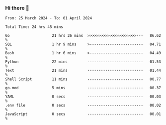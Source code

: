 ### Hi there 👋

<!--
**zhumeme/zhumeme** is a ✨ _special_ ✨ repository because its `README.md` (this file) appears on your GitHub profile.

Here are some ideas to get you started:

- 🔭 I’m currently working on ...
- 🌱 I’m currently learning ...
- 👯 I’m looking to collaborate on ...
- 🤔 I’m looking for help with ...
- 💬 Ask me about ...
- 📫 How to reach me: ...
- 😄 Pronouns: ...
- ⚡ Fun fact: ...
-->

<!--START_SECTION:waka-->

```all_time
From: 25 March 2024 - To: 01 April 2024

Total Time: 24 hrs 45 mins

Go                   21 hrs 26 mins  >>>>>>>>>>>>>>>>>>>>>>---   86.62 %
SQL                  1 hr 9 mins     >------------------------   04.71 %
Bash                 1 hr 6 mins     >------------------------   04.49 %
Python               22 mins         -------------------------   01.53 %
Text                 21 mins         -------------------------   01.44 %
Shell Script         11 mins         -------------------------   00.77 %
go.mod               5 mins          -------------------------   00.37 %
YAML                 0 secs          -------------------------   00.03 %
.env file            0 secs          -------------------------   00.02 %
JavaScript           0 secs          -------------------------   00.01 %
```

<!--END_SECTION:waka-->
